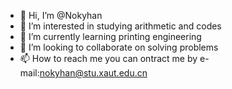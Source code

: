 - 👋 Hi, I’m @Nokyhan
- 👀 I’m interested in studying arithmetic and codes
- 🌱 I’m currently learning printing engineering
- 💞️ I’m looking to collaborate on solving problems
- 📫 How to reach me you  can ontract me by e-mail:nokyhan@stu.xaut.edu.cn

<!---
Nokyhan/Nokyhan is a ✨ special ✨ repository because its `README.md` (this file) appears on your GitHub profile.
You can click the Preview link to take a look at your changes.
--->
